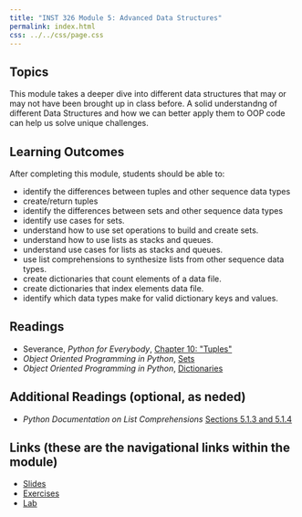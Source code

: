 ```yaml
---
title: "INST 326 Module 5: Advanced Data Structures"
permalink: index.html
css: ../../css/page.css
---
```


## Topics

This module takes a deeper dive into different data structures that may or may not have been brought up in class before. A solid understandng of different Data Structures and how we can better apply them to OOP code can help us solve unique challenges.

## Learning Outcomes

After completing this module, students should be able to:

- identify the differences between tuples and other sequence data types
- create/return tuples
- identify the differences between sets and other sequence data types
- identify use cases for sets. 
- understand how to use set operations to build and create sets.
- understand how to use lists as stacks and queues.
- understand use cases for lists as stacks and queues.
- use list comprehensions to synthesize lists from other sequence data types.
- create dictionaries that count elements of a data file. 
- create dictionaries that index elements data file.
- identify which data types make for valid dictionary keys and values.


## Readings

- Severance, _Python for Everybody_,  [Chapter 10: "Tuples"](https://www.py4e.com/html3/10-tuples)
- _Object Oriented Programming in Python_, [Sets](https://python-textbok.readthedocs.io/en/1.0/Collections.html#sets)
- _Object Oriented Programming in Python_, [Dictionaries](https://python-textbok.readthedocs.io/en/1.0/Collections.html#dictionaries)

## Additional Readings (optional, as neded)

- _Python Documentation on List Comprehensions_ [Sections 5.1.3 and 5.1.4](https://docs.python.org/3/tutorial/datastructures.html#list-comprehensions)

## Links (these are the navigational links within the module)

- [Slides](slides.html)
- [Exercises](exercises)
- [Lab](lab)

